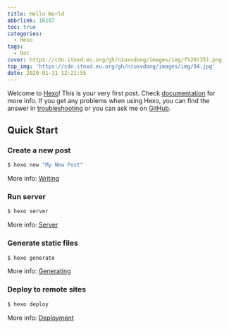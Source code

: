 ```yaml
---
title: Hello World
abbrlink: 16107
toc: true
categories:
  - Hexo
tags:
  - Doc
cover: https://cdn.itnxd.eu.org/gh/niuxvdong/images/img/f%20(35).png
top_img: 'https://cdn.itnxd.eu.org/gh/niuxvdong/images/img/04.jpg'
date: 2020-01-31 12:21:55
---
```


Welcome to [Hexo](https://hexo.io/)! This is your very first post. Check [documentation](https://hexo.io/docs/) for more info. If you get any problems when using Hexo, you can find the answer in [troubleshooting](https://hexo.io/docs/troubleshooting.html) or you can ask me on [GitHub](https://github.com/hexojs/hexo/issues).

## Quick Start

### Create a new post

```bash
$ hexo new "My New Post"
```

More info: [Writing](https://hexo.io/docs/writing.html)

### Run server

```bash
$ hexo server
```

More info: [Server](https://hexo.io/docs/server.html)

### Generate static files

```bash
$ hexo generate
```

More info: [Generating](https://hexo.io/docs/generating.html)

### Deploy to remote sites

```bash
$ hexo deploy
```

More info: [Deployment](https://hexo.io/docs/one-command-deployment.html)
